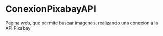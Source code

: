 # ConexionPixabayAPI
Pagina web, que permite buscar imagenes, realizando una conexion a la API Pixabay
